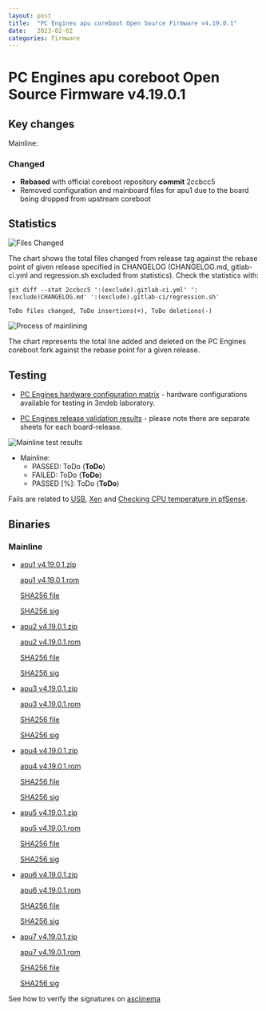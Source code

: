```yaml
---
layout: post
title:  "PC Engines apu coreboot Open Source Firmware v4.19.0.1"
date:   2023-02-02
categories: Firmware
---
```

# PC Engines apu coreboot Open Source Firmware v4.19.0.1

## Key changes

Mainline:

### Changed

- **Rebased** with official coreboot repository **commit** 2ccbcc5
- Removed configuration and mainboard files for apu1 due to the board being
  dropped from upstream coreboot

## Statistics


![Files Changed](ToDo)

The chart shows the total files changed from release tag against the rebase
point of given release specified in CHANGELOG (CHANGELOG.md, gitlab-ci.yml
and regression.sh excluded from statistics). Check the statistics with:

```
git diff --stat 2ccbcc5 ':(exclude).gitlab-ci.yml' ':(exclude)CHANGELOG.md' ':(exclude).gitlab-ci/regression.sh'
```

`ToDo files changed, ToDo insertions(+), ToDo deletions(-)`

![Process of mainlining](ToDo)

The chart represents the total line added and deleted on the PC Engines
coreboot fork against the rebase point for a given release.

## Testing

* [PC Engines hardware configuration matrix](https://cloud.3mdeb.com/index.php/s/GYecq2SHidoFZ8A/preview) -
  hardware configurations available for testing in 3mdeb laboratory.

* [PC Engines release validation results](https://docs.google.com/spreadsheets/d/1_uRhVo9eYeZONnelymonYp444zYHT_Q_qmJEJ8_XqJc/edit#gid=2507399) -
  please note there are separate sheets for each board-release.

![Mainline test results](ToDo)

* Mainline:
  * PASSED: ToDo (**ToDo**)
  * FAILED: ToDo (**ToDo**)
  * PASSED [%]: ToDo (**ToDo**)

Fails are related to
[USB](https://github.com/pcengines/apu2-documentation/issues/277),
[Xen](https://github.com/pcengines/apu2-documentation/issues/109) and
[Checking CPU temperature in pfSense](https://github.com/pcengines/apu2-documentation/issues/281).

## Binaries

### Mainline

* [apu1 v4.19.0.1.zip](https://3mdeb.com/open-source-firmware/pcengines/apu1/apu1_v4.19.0.1.zip)

  [apu1 v4.19.0.1.rom](https://3mdeb.com/open-source-firmware/pcengines/apu1/apu1_v4.19.0.1.rom)

  [SHA256 file](https://3mdeb.com/open-source-firmware/pcengines/apu1/apu1_v4.19.0.1.SHA256)

  [SHA256 sig](https://3mdeb.com/open-source-firmware/pcengines/apu1/apu1_v4.19.0.1.SHA256.sig)

* [apu2 v4.19.0.1.zip](https://3mdeb.com/open-source-firmware/pcengines/apu2/apu2_v4.19.0.1.zip)

  [apu2 v4.19.0.1.rom](https://3mdeb.com/open-source-firmware/pcengines/apu2/apu2_v4.19.0.1.rom)

  [SHA256 file](https://3mdeb.com/open-source-firmware/pcengines/apu2/apu2_v4.19.0.1.SHA256)

  [SHA256 sig](https://3mdeb.com/open-source-firmware/pcengines/apu2/apu2_v4.19.0.1.SHA256.sig)

* [apu3 v4.19.0.1.zip](https://3mdeb.com/open-source-firmware/pcengines/apu3/apu3_v4.19.0.1.zip)

  [apu3 v4.19.0.1.rom](https://3mdeb.com/open-source-firmware/pcengines/apu3/apu3_v4.19.0.1.rom)

  [SHA256 file](https://3mdeb.com/open-source-firmware/pcengines/apu3/apu3_v4.19.0.1.SHA256)

  [SHA256 sig](https://3mdeb.com/open-source-firmware/pcengines/apu3/apu3_v4.19.0.1.SHA256.sig)

* [apu4 v4.19.0.1.zip](https://3mdeb.com/open-source-firmware/pcengines/apu4/apu4_v4.19.0.1.zip)

  [apu4 v4.19.0.1.rom](https://3mdeb.com/open-source-firmware/pcengines/apu4/apu4_v4.19.0.1.rom)

  [SHA256 file](https://3mdeb.com/open-source-firmware/pcengines/apu4/apu4_v4.19.0.1.SHA256)

  [SHA256 sig](https://3mdeb.com/open-source-firmware/pcengines/apu4/apu4_v4.19.0.1.SHA256.sig)

* [apu5 v4.19.0.1.zip](https://3mdeb.com/open-source-firmware/pcengines/apu5/apu5_v4.19.0.1.zip)

  [apu5 v4.19.0.1.rom](https://3mdeb.com/open-source-firmware/pcengines/apu5/apu5_v4.19.0.1.rom)

  [SHA256 file](https://3mdeb.com/open-source-firmware/pcengines/apu5/apu5_v4.19.0.1.SHA256)

  [SHA256 sig](https://3mdeb.com/open-source-firmware/pcengines/apu5/apu5_v4.19.0.1.SHA256.sig)

* [apu6 v4.19.0.1.zip](https://3mdeb.com/open-source-firmware/pcengines/apu6/apu6_v4.19.0.1.zip)

  [apu6 v4.19.0.1.rom](https://3mdeb.com/open-source-firmware/pcengines/apu6/apu6_v4.19.0.1.rom)

  [SHA256 file](https://3mdeb.com/open-source-firmware/pcengines/apu6/apu6_v4.19.0.1.SHA256)

  [SHA256 sig](https://3mdeb.com/open-source-firmware/pcengines/apu6/apu6_v4.19.0.1.SHA256.sig)

* [apu7 v4.19.0.1.zip](https://3mdeb.com/open-source-firmware/pcengines/apu7/apu7_v4.19.0.1.zip)

  [apu7 v4.19.0.1.rom](https://3mdeb.com/open-source-firmware/pcengines/apu7/apu7_v4.19.0.1.rom)

  [SHA256 file](https://3mdeb.com/open-source-firmware/pcengines/apu7/apu7_v4.19.0.1.SHA256)

  [SHA256 sig](https://3mdeb.com/open-source-firmware/pcengines/apu7/apu7_v4.19.0.1.SHA256.sig)

See how to verify the signatures on [asciinema](ToDo)
